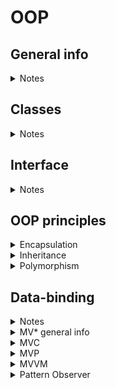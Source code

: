 # OOP

## General info
<details>
<summary>Notes</summary>

- programming methodology, based mostly on representing a program as a set of objects, which are instances of some class
- consists of interfaces and relations
- abstract thinking

</details>

## Classes
<details>
<summary>Notes</summary>

- a group of objects or scenes, which have similar signs
- good class
  - describes one entity
  - solves only one task
  - is not a collection of functions for everything
  - uses correctly when needed (ex. when we need several objects with similar behavior and interface, but the state is different)
- good methods
  - one method = one action
  - if method is not called from the outside, make it private

</details>

## Interface
<details>
<summary>Notes</summary>

- describes an object's structure, it's properties and methods (+ arguments and return values), does not describe the realization, only data types.
```
Math.abs: function(number): number;
Math.random: function(): number;
Array.map: function(function(*, number, Array): *): Array;
```
- interface is important to minimize errors and for proper usage
```JavaScript
[1, 2, 3].map(parseInt); // 1, NaN,  NaN
parseInt: function(number, number): number;
```

</details>

## OOP principles
<details>
<summary>Encapsulation</summary>

- in capsula, interfaces, closed realization details

</details>

<details>
<summary>Inheritance</summary>

- one of the ways to use methods and properties from parents in their children
- But Gotchas!
  - do not create long prototypes chains
  - parent max abstract (banana + jungle)
  - if wrong abstract => multiple inheritance problem, works not in all languages
- Inheritance alternatives
  - Composition (react)
  - Delegation
  - Mixins
  - Interfaces (not in JS)
```JavaScript
class GuitarPlayer extends Man {
  team = 'Red';

  constructor(firstName) {
    // parent constructor is called before the fields are created
    super(firstName);

    this.guitarCount = 6;
  }
}

// if we're not adding new properties, not necessary to call the constructor
class GuitarPlayer extends Man {
  // reuse parent properties inside the child class
  // this.jump(); also works
  doubleJump() {
    super.jump();
    super.jump();
  }
}
```

</details>

<details>
<summary>Polymorphism</summary>

- (many forms) an ability to use the same identifier (name) for solving alike problems (but different upon realization)
- one interface and many ways or one signature and several interfaces
- overload
```JavaScript
parseInt(42, 10); // float (number)
parseInt('42', 10); // string
parseInt({ name: 'Max', value: 42 }, 10); // NaN
```
- overrides in depths of the prototype chain
- what if w/o polymorphism?
  - naming problem
  - more complex working with code
```JavaScript
class GuitarPlayer extends Man {
  // to override parent method
  jump() {
    console.log('Mega jump!');
  }

  doubleJump() {
    // to use parent method
    super.jump();
    // to use own overridden method
    this.jump();
  }
}
```
- polymorph class almost = interface in TS
```JavaScript
// adding an abstract class
class AbstractMan {
  constructor(firstName) {
    if (new.target === AbstractMan) {
      throw new Error('...');
    }

    this.name = firstName;
  }

  walk() {
    // for the methods needed to be implemented
    throw new Error('...');
  }

  jump() {}
}

const man = new AbstractMan('Tom'); // error
```

</details>

## Data-binding
<details>
<summary>Notes</summary>

- mechanics used to synchronize data and view
- data - information, doesn't depend on view
- view - a part of an interface (UI), doesn't depend on the way of implementation

</details>

<details>
<summary>MV* general info</summary>

- ways to organize business logic in an app
- hierarchy
  - model
    - flat structure - all models are at the same level
    - hierarchical structure - there are nested models, frequently the parent models are collections, mostly used for working with large applications
  - view
    - flat - all views init in one controller and work directly with it
    - hierarchical - views are added directly into other views and build their hierarchy independently. Parent views could subscribe to child events and handle it in it's own way
  - controller
    - mega-controller - one big controller for the whole application (or for every screen), which describes all business logic
    - HMVC - the system, where there are many nested controllers, abstractions for higher levels (c list - c elem)
- low coupling
  - model and view must be abstract and should not
    - know about each other
    - export only the abstract interface
  - could not exist without high cohesion. If there are abstract modules, there should be logic, which connects them
<img src="../images/mv.jpg" alt="MV*" width="500">

</details>

<details>
<summary>MVC</summary>

- Model - data, controls the view
- View - components, low coupling
- Controller - stores the business logic, meets model and view
- Creation
  - controller creates a model
  - controller creates a view
  - controller subscribes view to model changes
  - model and view interact directly with each other
- User interactions
  - user interacts with a view
  - view tells the controller about user actions
  - controller calls model changes
  - model updates the view via subscription
- Load
  - controller calls model update
  - model loads data and tells the view about changes
<img src="../images/mvc.jpg" alt="MVC" width="200">

</details>

<details>
<summary>MVP</summary>

- Model - data only, low coupled component
- View - view only, low coupled component
- Presenter - connects view and model, all the interactions go through presenter
- Creation
  - presenter creates model
  - presenter creates view
  - presenter subscribes to view changes
  - presenter subscribes to model changes
  - presenter directs binding between model and view
  - listens to changes in both and calls the update methods
- User interactions
  - user interacts with a view
  - view tells the presenter about the changes
  - presenter runs the model update logic
  - model tells the presenter about updates
  - presenter updates the view
- Load
  - presenter runs the model update logic
  - model tells the presenter about updates
  - presenter updates the view
<img src="../images/mvp.jpg" alt="MVP" width="200">

</details>

<details>
<summary>MVVM</summary>

- Model - data only
- View - view only
- ViewModel - binds view and model via binder, which describes the connection between model and view
- Creation
  - ViewModel receives the view
  - ViewModel receives the model
  - ViewModel binds view and model vie binding method (some binder)
  - view and model states synchronize automatically
- User interactions
  - view updates model via binding, described in the ViewModel
- Load
  - model after being loaded synchronizes with the view via binding
<img src="../images/mvvm.jpg" alt="MVVM" width="200">

</details>

<details>
<summary>Pattern Observer</summary>

- the way to bind components so that they tell each other about changes

</details>